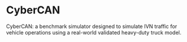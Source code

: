 # CyberCAN
CyberCAN: a benchmark simulator designed to simulate IVN traffic for vehicle operations using a real-world validated heavy-duty truck model.
